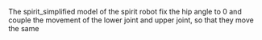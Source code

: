 The spirit_simplified model of the spirit robot fix the hip angle to 0 and couple the movement of the lower joint and upper joint, so that they move the same